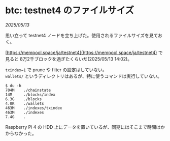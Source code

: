 # btc: testnet4 のファイルサイズ

_2025/05/13_

思い立って testnet4 ノードを立ち上げた。使用されるファイルサイズを見ておく。

[https://mempool.space/ja/testnet4](https://mempool.space/ja/testnet4) で見ると 8万2千ブロックを過ぎたくらいだ(2025/05/13 14:02)。

`txindex=1` で prune や filter の設定はしていない。  
`wallets/` というディレクトリはあるが、特に使うコマンドは実行していない。

```console
$ du -h
704M    ./chainstate
14M     ./blocks/index
6.3G    ./blocks
4.0K    ./wallets
463M    ./indexes/txindex
463M    ./indexes
7.4G    .
```

Raspberry Pi 4 の HDD 上にデータを置いているが、同期にはそこまで時間はかからなかった。
